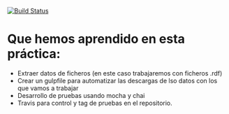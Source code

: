 [![Build Status](https://travis-ci.org/ULL-ESIT-PL-1819/p2-t1-testing-alu0100961768.svg?branch=master)](https://travis-ci.org/ULL-ESIT-PL-1819/p2-t1-testing-alu0100961768)
# Que hemos aprendido en esta práctica:

- Extraer datos de ficheros (en este caso trabajaremos con ficheros .rdf)
- Crear un gulpfile para automatizar las descargas de lso datos con los que vamos a trabajar
- Desarrollo de pruebas usando mocha y chai
- Travis para control y tag de pruebas en el repositorio.

